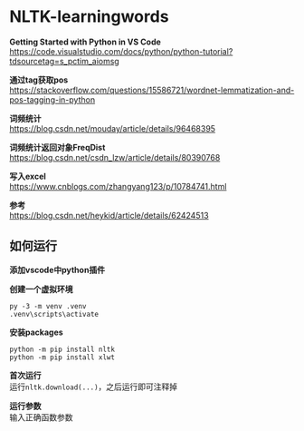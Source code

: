 # NLTK-learningwords

**Getting Started with Python in VS Code**  
https://code.visualstudio.com/docs/python/python-tutorial?tdsourcetag=s_pctim_aiomsg

**通过tag获取pos**  
https://stackoverflow.com/questions/15586721/wordnet-lemmatization-and-pos-tagging-in-python  

**词频统计**  
https://blog.csdn.net/mouday/article/details/96468395  

**词频统计返回对象FreqDist**  
https://blog.csdn.net/csdn_lzw/article/details/80390768  

**写入excel**  
https://www.cnblogs.com/zhangyang123/p/10784741.html  

**参考**  
https://blog.csdn.net/heykid/article/details/62424513  


## 如何运行  

**添加vscode中python插件**  

**创建一个虚拟环境**  
```
py -3 -m venv .venv
.venv\scripts\activate
```

**安装packages**  
```
python -m pip install nltk
python -m pip install xlwt
```

**首次运行**  
运行`nltk.download(...)`，之后运行即可注释掉

**运行参数**  
输入正确函数参数
